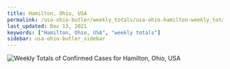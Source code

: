 ```yaml
---
title: Hamilton, Ohio, USA
permalink: /usa-ohio-butler/weekly_totals/usa-ohio-hamilton-weekly_totals.html
last_updated: Dec 13, 2021
keywords: ["Hamilton, Ohio, USA", "weekly totals"]
sidebar: usa-ohio-butler_sidebar
---
```


![Weekly Totals of Confirmed Cases for Hamilton, Ohio, USA](/covid_tracker/images/graphs/usa-ohio-hamilton-weekly_totals_graph.png)
